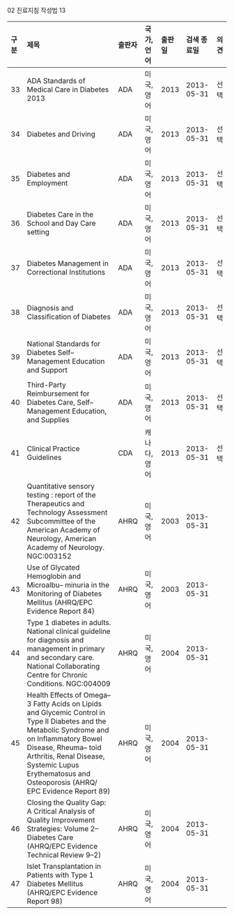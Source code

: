 02 진료지침 작성법
<PAGE>13

| 구분 | 제목 | 출판자 | 국가, 언어 | 출판일 | 검색 종료일 | 의견 |
| :--- | :--- | :--- | :--- | :--- | :--- | :--- |
| 33 | ADA Standards of Medical Care in Diabetes 2013 | ADA | 미국, 영어 | 2013 | 2013-05-31 | 선택 |
| 34 | Diabetes and Driving | ADA | 미국, 영어 | 2013 | 2013-05-31 | 선택 |
| 35 | Diabetes and Employment | ADA | 미국, 영어 | 2013 | 2013-05-31 | 선택 |
| 36 | Diabetes Care in the School and Day Care setting | ADA | 미국, 영어 | 2013 | 2013-05-31 | 선택 |
| 37 | Diabetes Management in Correctional Institutions | ADA | 미국, 영어 | 2013 | 2013-05-31 | 선택 |
| 38 | Diagnosis and Classification of Diabetes | ADA | 미국, 영어 | 2013 | 2013-05-31 | 선택 |
| 39 | National Standards for Diabetes Self– Management Education and Support | ADA | 미국, 영어 | 2013 | 2013-05-31 | 선택 |
| 40 | Third-Party Reimbursement for Diabetes Care, Self–Management Education, and Supplies | ADA | 미국, 영어 | 2013 | 2013-05-31 | 선택 |
| 41 | Clinical Practice Guidelines | CDA | 캐나다, 영어 | 2013 | 2013-05-31 | 선택 |
| 42 | Quantitative sensory testing : report of the Therapeutics and Technology Assessment Subcommittee of the American Academy of Neurology, American Academy of Neurology. NGC:003152 | AHRQ | 미국, 영어 | 2003 | 2013-05-31 | |
| 43 | Use of Glycated Hemoglobin and Microalbu– minuria in the Monitoring of Diabetes Mellitus (AHRQ/EPC Evidence Report 84) | AHRQ | 미국, 영어 | 2003 | 2013-05-31 | |
| 44 | Type 1 diabetes in adults. National clinical guideline for diagnosis and management in primary and secondary care. National Collaborating Centre for Chronic Conditions. NGC:004009 | AHRQ | 미국, 영어 | 2004 | 2013-05-31 | |
| 45 | Health Effects of Omega–3 Fatty Acids on Lipids and Glycemic Control in Type II Diabetes and the Metabolic Syndrome and on Inflammatory Bowel Disease, Rheuma– toid Arthritis, Renal Disease, Systemic Lupus Erythematosus and Osteoporosis (AHRQ/ EPC Evidence Report 89) | AHRQ | 미국, 영어 | 2004 | 2013-05-31 | |
| 46 | Closing the Quality Gap: A Critical Analysis of Quality Improvement Strategies: Volume 2–Diabetes Care (AHRQ/EPC Evidence Technical Review 9–2) | AHRQ | 미국, 영어 | 2004 | 2013-05-31 | |
| 47 | Islet Transplantation in Patients with Type 1 Diabetes Mellitus (AHRQ/EPC Evidence Report 98) | AHRQ | 미국, 영어 | 2004 | 2013-05-31 | |